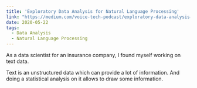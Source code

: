 ```yaml
---
title: 'Exploratory Data Analysis for Natural Language Processing'
link: "https://medium.com/voice-tech-podcast/exploratory-data-analysis-for-natural-language-processing-2d5a98dfd12d"
date: 2020-05-22
tags:
  - Data Analysis
  - Natural Language Processing
---
```


As a data scientist for an insurance company, I found myself working on text data.

Text is an unstructured data which can provide a lot of information. And doing a statistical analysis on it allows to draw some information.
